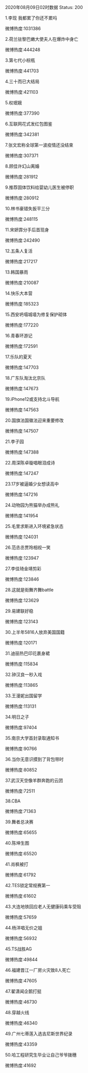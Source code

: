 2020年08月09日02时数据
Status: 200

1.李现 我都累了你还不累吗

微博热度:1031386

2.荷兰驻黎巴嫩大使夫人在爆炸中身亡

微博热度:444248

3.第七代小棕瓶

微博热度:441703

4.三十而已大结局

微博热度:421103

5.权珉娥

微博热度:377390

6.互联网花式发红包图鉴

微博热度:342381

7.张文宏称全球第一波疫情还没结束

微博热度:307371

8.顾佳许幻山离婚

微博热度:281912

9.推荐固体饮料给婴幼儿医生被停职

微博热度:280912

10.林书豪错失扳平三分

微博热度:248115

11.宋妍霏分手后首现身

微博热度:242490

12.五条人复活

微博热度:217217

13.韩国暴雨

微博热度:210087

14.快乐大本营

微博热度:185323

15.西安坍塌城墙为修复保护砌体

微博热度:177220

16.青春环游记

微博热度:172591

17.乐队的夏天

微博热度:147703

18.广东队淘汰北京队

微博热度:147673

19.iPhone12或支持北斗导航

微博热度:147563

20.国旗法国徽法迎来重要修改

微博热度:147507

21.李子园

微博热度:147388

22.周深陈卓璇唱眼泪成诗

微博热度:147247

23.17岁被逼婚少女想读高中

微博热度:147216

24.动物园为熊猫举办成熊礼

微博热度:141954

25.毛里求斯进入环境紧急状态

微博热度:124031

26.范丞丞贾玲相视一笑

微博热度:123947

27.李佳琦金靖剪彩

微博热度:123846

28.这就是街舞齐舞battle

微博热度:123629

29.易建联好稳

微博热度:123143

30.上半年5816人放弃美国国籍

微博热度:120171

31.迪丽热巴印花裹身裙

微博热度:115834

32.钟汉良一秒入戏

微博热度:113865

33.王漫妮出国留学

微博热度:113131

34.明日之子

微博热度:97404

35.南京大学首封录取通知书

微博热度:90766

36.当你无意识摸到了背包带时

微博热度:80852

37.武汉天空像羊群奔跑的云团

微博热度:72511

38.CBA

微博热度:71363

39.舞者总决赛

微博热度:65655

40.陈坤生图

微博热度:65520

41.肖枫被打

微博热度:61792

42.TES锁定常规赛第一

微博热度:61602

43.大连地铁回应老人无健康码乘车受阻

微博热度:57659

44.杨洋唱无价之姐

微博热度:56932

45.TS战胜AG

微博热度:49844

46.福建晋江一厂房火灾致8人死亡

微博热度:47605

47.翟潇闻企鹅打挺

微博热度:46730

48.穿越火线

微博热度:46340

49.广州七蒂莲入选吉尼斯世界纪录

微博热度:43359

50.哈工程研究生毕业让自己爷爷拨穗

微博热度:41692

